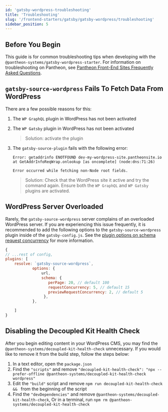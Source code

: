 ```yaml
---
id: 'gatsby-wordpress-troubleshooting'
title: 'Troubleshooting'
slug: '/frontend-starters/gatsby/gatsby-wordpress/troubleshooting'
sidebar_position: 5
---
```


## Before You Begin

This guide is for common troubleshooting tips when developing with the
`@pantheon-systems/gatsby-wordpress-starter`. For information on troubleshooting
on Pantheon, see
[Pantheon Front-End Sites Frequently Asked Questions](https://pantheon.io/docs/guides/decoupled-sites/faq/).

## `gatsby-source-wordpress` Fails To Fetch Data From WordPress

There are a few possible reasons for this:

1. The `WP GraphQL` plugin in WordPress has not been activated
1. The `WP Gatsby` plugin in WordPress has not been activated
   > Solution: activate the plugin
1. The `gatsby-source-plugin` fails with the following error:

   ```shell
   Error: getaddrinfo ENOTFOUND dev-my-wordpress-site.pantheonsite.io
   at GetAddrInfoReqWrap.onlookup [as oncomplete] (node:dns:71:26)

   Error occurred while fetching non-Node root fields.
   ```

   > Solution: Check that the WordPress site it active and try the command
   > again. Ensure both the `WP GraphQL` and `WP Gatsby` plugins are activated.

## WordPress Server Overloaded

Rarely, the `gatsby-source-wordpress` server complains of an overloaded
WordPress server. If you are experiencing this issue frequently, it is
recommended to add the following options to the `gatsby-source-wordpress` plugin
inside of the `gatsby-config.js`. See the
[plugin options on schema request concurrency](https://github.com/gatsbyjs/gatsby/blob/master/packages/gatsby-source-wordpress/docs/plugin-options.md#schemarequestconcurrency)
for more information.

```js
{
// ...rest of config,
plugins: [
	resolve: `gatsby-source-wordpress`,
			options: {
				url,
				schema: {
				   perPage: 20, // default 100
				   requestConcurrency: 5, // default 15
				   previewRequestConcurrency: 2, // default 5
				 },
			},

	]
}
```

## Disabling the Decoupled Kit Health Check

After you begin editing content in your WordPress CMS, you may find the
`@pantheon-systems/decoupled-kit-health-check` unnecessary. If you would like to
remove it from the build step, follow the steps below:

1. In a text editor, open the `package.json`
2. Find the `"scripts"` and remove
   `"decoupled-kit-health-check": "npx --prefer-offline @pantheon-systems/decoupled-kit-health-check wordpress"`
3. Edit the `"build"` script and remove `npm run decoupled-kit-health-check && `
   from the beginning of the script
4. Find the `"devDependencies"` and remove
   `@pantheon-systems/decoupled-kit-health-check`, Or in a terminal, run
   `npm rm @pantheon-systems/decoupled-kit-health-check`
